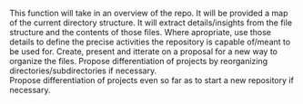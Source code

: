 This function will take in an overview of the repo.
It will be provided a map of the current directory structure.
It will extract details/insights from the file structure and the contents of those files.
Where apropriate, use those details to define the precise activities the repository is capable of/meant to be used for.
Create, present and itterate on a proposal for a new way to organize the files.
Propose differentiation of projects by reorganizing directories/subdirectories if necessary.  
Propose differentiation of projects even so far as to start a new repository if necessary.

